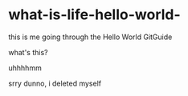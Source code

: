 # what-is-life-hello-world-
this is me going through the Hello World GitGuide 

what's this?

uhhhhmm

srry dunno, i deleted myself
